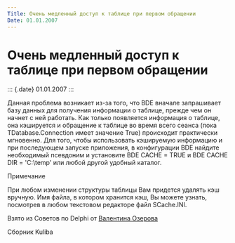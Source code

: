 ```yaml
---
Title: Очень медленный доступ к таблице при первом обращении
Date: 01.01.2007
---
```



Очень медленный доступ к таблице при первом обращении
=====================================================

::: {.date}
01.01.2007
:::

Данная проблема возникает из-за того, что BDE вначале запрашивает базу
данных для получения информации о таблице, прежде чем он начнет с ней
работать. Как только появляется информация о таблице, она кэшируется и
обращение к таблице во время всего сеанса (пока TDatabase.Connection
имеет значение True) происходит практически мгновенно. Для того, чтобы
использовать кэшируемую информацию и при последующем запуске приложения,
в конфигурации BDE найдите необходимый псевдоним и установите BDE CACHE
= TRUE и BDE CACHE DIR = \'C:\\temp\' или любой другой удобный каталог.

Примечание

При любом изменении структуры таблицы Вам придется удалять кэш вручную.
Имя файла, в котором хранится кэш, Вы можете узнать, посмотрев в любом
текстовом редакторе файл SCache.INI.

Взято из Советов по Delphi от [Валентина Озерова](mailto:webmaster@webinspector.com)

Сборник Kuliba
